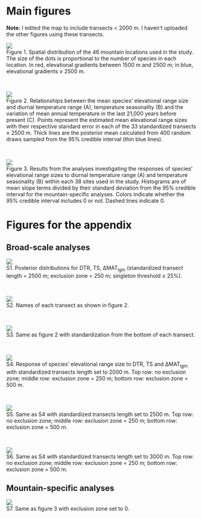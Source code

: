 # Main figures

**Note:** I edited the map to include transects < 2000 m. I haven't uploaded the other figures using these transects.

![](../figures/map_transects.svg)  
Figure 1. Spatial distribution of the 46 mountain locations used in the study. The size of the dots is proportional to the number of species in each location. In red, elevational gradients between 1500 m and 2500 m; in blue, elevational gradients ≥ 2500 m.

<br>

![](../figures/std_top-mtl2500-ez250-big-annotated.svg)  
Figure 2. Relationships between the mean species’ elevational range size and diurnal temperature range (A), temperature seasonality (B) and the variation of mean annual temperature in the last 21,000 years before present (C). Points represent the estimated mean elevational range sizes with their respective standard error in each of the 33 standardized transects ≥ 2500 m. Thick lines are the posterior mean calculated from 400 random draws sampled from the 95% credible interval (thin blue lines).

<br>

![](../figures/hist_slopes-ez250.svg)  
Figure 3. Results from the analyses investigating the responses of species’ elevational range sizes to diurnal temperature range (A) and temperature seasonality (B) within each 38 sites used in the study. Histograms are of mean slope terms divided by their standard deviation from the 95% credible interval for the mountain-specific analyses. Colors indicate whether the 95% credible interval includes 0 or not. Dashed lines indicate 0.

# Figures for the appendix

## Broad-scale analyses

![](../figures/posterior_distribution.svg)  
S1. Posterior distributions for DTR, TS, ∆MAT<sub>lgm</sub> (standardized transect length = 2500 m; exclusion zone = 250 m; singleton threshold ≤ 25%).

<br>

![](../figures/labelled_transects.svg)  
S2. Names of each transect as shown in figure 2.

<br>

![](../figures/std_bottom-mtl2500-ez250.svg)  
S3. Same as figure 2 with standardization from the bottom of each transect.

<br>

![](../figures/mdl1-mtl2000-top_ez0-mid_ez250-bot_ez500.svg)  
S4. Response of species’ elevational range size to DTR, TS and ∆MAT<sub>lgm</sub> with standardized transects length set to 2000 m. Top row: no exclusion zone; middle row: exclusion zone = 250 m; bottom row: exclusion zone = 500 m.

<br>

![](../figures/mdl1-mtl2500-top_ez0-mid_ez250-bot_ez500.svg)  
S5. Same as S4 with standardized transects length set to 2500 m. Top row: no exclusion zone; middle row: exclusion zone = 250 m; bottom row: exclusion zone = 500 m.

<br>

![](../figures/mdl1-mtl3000-top_ez0-mid_ez250-bot_ez500.svg)  
S6. Same as S4 with standardized transects length set to 3000 m. Top row: no exclusion zone; middle row: exclusion zone = 250 m; bottom row: exclusion zone = 500 m.

## Mountain-specific analyses

![](../figures/hist_slopes-ez0.svg)  
S7. Same as figure 3 with exclusion zone set to 0.